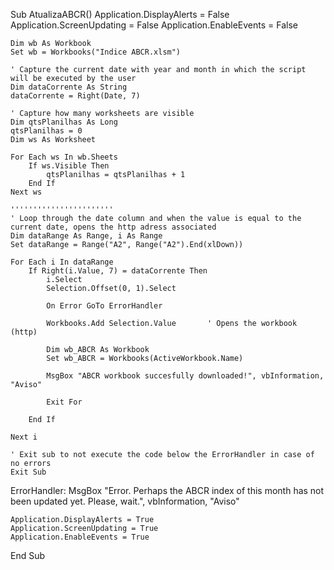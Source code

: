 Sub AtualizaABCR()
    Application.DisplayAlerts = False
    Application.ScreenUpdating = False
    Application.EnableEvents = False
    
    
    Dim wb As Workbook
    Set wb = Workbooks("Indice ABCR.xlsm")

    ' Capture the current date with year and month in which the script will be executed by the user
    Dim dataCorrente As String
    dataCorrente = Right(Date, 7)
    
    ' Capture how many worksheets are visible
    Dim qtsPlanilhas As Long
    qtsPlanilhas = 0
    Dim ws As Worksheet
    
    For Each ws In wb.Sheets
        If ws.Visible Then
            qtsPlanilhas = qtsPlanilhas + 1
        End If
    Next ws
    
    '''''''''''''''''''''''
    ' Loop through the date column and when the value is equal to the current date, opens the http adress associated
    Dim dataRange As Range, i As Range
    Set dataRange = Range("A2", Range("A2").End(xlDown))
    
    For Each i In dataRange
        If Right(i.Value, 7) = dataCorrente Then
            i.Select
            Selection.Offset(0, 1).Select
            
            On Error GoTo ErrorHandler
            
            Workbooks.Add Selection.Value       ' Opens the workbook (http)
            
            Dim wb_ABCR As Workbook
            Set wb_ABCR = Workbooks(ActiveWorkbook.Name)
            
            MsgBox "ABCR workbook succesfully downloaded!", vbInformation, "Aviso"
            
            Exit For
            
        End If
    
    Next i
    
    ' Exit sub to not execute the code below the ErrorHandler in case of no errors
    Exit Sub
    
ErrorHandler:
    MsgBox "Error. Perhaps the ABCR index of this month has not been updated yet. Please, wait.", vbInformation, "Aviso"
    

    Application.DisplayAlerts = True
    Application.ScreenUpdating = True
    Application.EnableEvents = True
    
End Sub